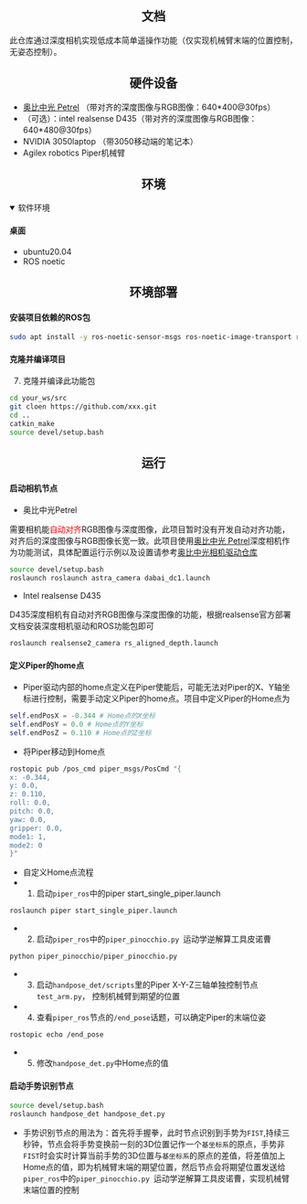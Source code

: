 ## <div align="center">文档</div>      
此仓库通过深度相机实现低成本简单遥操作功能（仅实现机械臂末端的位置控制，无姿态控制）。

## <div align="center">硬件设备</div>
- [奥比中光 Petrel](https://orbbec.com.cn/index/Product/info.html?cate=38&id=28) （带对齐的深度图像与RGB图像：640*400@30fps）
- （可选）：intel realsense D435（带对齐的深度图像与RGB图像：640*480@30fps）
- NVIDIA 3050laptop （带3050移动端的笔记本）
- Agilex robotics Piper机械臂

## <div align="center">环境</div>
<details open>
<summary>软件环境</summary>

#### 桌面
- ubuntu20.04
- ROS noetic

</details>

## <div align="center">环境部署</div>

#### 安装项目依赖的ROS包

````bash
sudo apt install -y ros-noetic-sensor-msgs ros-noetic-image-transport ros-noetic-cv-bridge ros-noetic-vision-msgs ros-noetic-image-geometry ros-noetic-pcl-conversions ros-noetic-pcl-ros ros-noetic-message-filters
````

#### 克隆并编译项目

7. 克隆并编译此功能包
````bash
cd your_ws/src
git cloen https://github.com/xxx.git
cd ..
catkin_make
source devel/setup.bash
````

## <div align="center">运行</div>

#### 启动相机节点

- 奥比中光Petrel

需要相机能<font color=red>自动对齐</font>RGB图像与深度图像，此项目暂时没有开发自动对齐功能，对齐后的深度图像与RGB图像长宽一致。此项目使用[奥比中光 Petrel](https://orbbec.com.cn/index/Product/info.html?cate=38&id=28)深度相机作为功能测试，具体配置运行示例以及设置请参考[奥比中光相机驱动仓库](https://github.com/orbbec/ros_astra_camera.git)

````bash
source devel/setup.bash
roslaunch roslaunch astra_camera dabai_dc1.launch 
````

- Intel realsense D435

D435深度相机有自动对齐RGB图像与深度图像的功能，根据realsense官方部署文档安装深度相机驱动和ROS功能包即可

````bash
roslaunch realsense2_camera rs_aligned_depth.launch
````

#### 定义Piper的home点

- Piper驱动内部的home点定义在Piper使能后，可能无法对Piper的X、Y轴坐标进行控制，需要手动定义Piper的home点。项目中定义Piper的Home点为
````python
self.endPosX = -0.344 # Home点的X坐标
self.endPosY = 0.0 # Home点的Y坐标
self.endPosZ = 0.110 # Home点的Z坐标
````

- 将Piper移动到Home点

````bash
rostopic pub /pos_cmd piper_msgs/PosCmd "{
x: -0.344,
y: 0.0,
z: 0.110,
roll: 0.0,
pitch: 0.0,
yaw: 0.0,
gripper: 0.0,
mode1: 1,
mode2: 0
}"
````

- 自定义Home点流程
- 1. 启动`piper_ros`中的piper start_single_piper.launch

````bash
roslaunch piper start_single_piper.launch 
````
- 2. 启动`piper_ros`中的`piper_pinocchio.py `运动学逆解算工具皮诺曹

````bash
python piper_pinocchio/piper_pinocchio.py 
````

- 3. 启动`handpose_det/scripts`里的Piper X-Y-Z三轴单独控制节点`test_arm.py`， 控制机械臂到期望的位置

- 4. 查看`piper_ros`节点的`/end_pose`话题，可以确定Piper的末端位姿

````bash
rostopic echo /end_pose
````

- 5. 修改`handpose_det.py`中Home点的值

#### 启动手势识别节点

````bash
source devel/setup.bash
roslaunch handpose_det handpose_det.py
````

- 手势识别节点的用法为：首先将手握拳，此时节点识别到手势为`FIST`,持续三秒钟，节点会将手势变换前一刻的3D位置记作一个`基坐标系`的原点，手势非`FIST`时会实时计算当前手势的3D位置与`基坐标系`的原点的差值，将差值加上Home点的值，即为机械臂末端的期望位置，然后节点会将期望位置发送给`piper_ros`中的`piper_pinocchio.py `运动学逆解算工具皮诺曹，实现机械臂末端位置的控制

